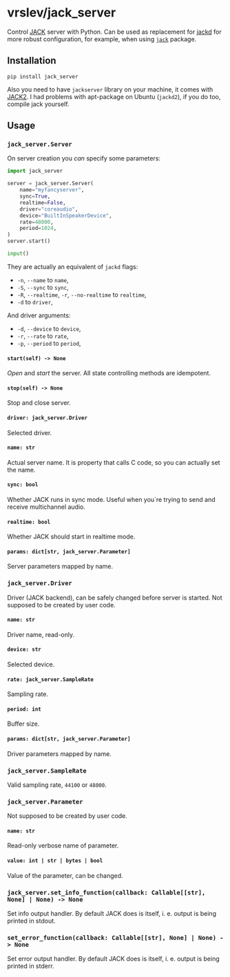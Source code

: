 # vrslev/jack_server

Control [JACK](https://jackaudio.org/) server with Python.
Can be used as replacement for [jackd](https://manpages.debian.org/buster/jackd2/jackd.1.en.html) for more robust configuration, for example, when using [`jack`](https://github.com/spatialaudio/jackclient-python) package.

## Installation

`pip install jack_server`

Also you need to have `jackserver` library on your machine, it comes with [JACK2](https://github.com/jackaudio/jack2). I had problems with apt-package on Ubuntu (`jackd2`), if you do too, compile jack yourself.

## Usage

### `jack_server.Server`

On server creation you _can_ specify some parameters:

```python
import jack_server

server = jack_server.Server(
    name="myfancyserver",
    sync=True,
    realtime=False,
    driver="coreaudio",
    device="BuiltInSpeakerDevice",
    rate=48000,
    period=1024,
)
server.start()

input()
```

They are actually an equivalent of `jackd` flags:

- `-n`, `--name` to `name`,
- `-S`, `--sync` to `sync`,
- `-R`, `--realtime`, `-r`, `--no-realtime` to `realtime`,
- `-d` to `driver`,

And driver arguments:

- `-d`, `--device` to `device`,
- `-r`, `--rate` to `rate`,
- `-p`, `--period` to `period`,

#### `start(self) -> None`

_Open_ and _start_ the server. All state controlling methods are idempotent.

#### `stop(self) -> None`

Stop and close server.

#### `driver: jack_server.Driver`

Selected driver.

#### `name: str`

Actual server name. It is property that calls C code, so you can actually set the name.

#### `sync: bool`

Whether JACK runs in sync mode. Useful when you`re trying to send and receive multichannel audio.

#### `realtime: bool`

Whether JACK should start in realtime mode.

#### `params: dict[str, jack_server.Parameter]`

Server parameters mapped by name.

### `jack_server.Driver`

Driver (JACK backend), can be safely changed before server is started. Not supposed to be created by user code.

#### `name: str`

Driver name, read-only.

#### `device: str`

Selected device.

#### `rate: jack_server.SampleRate`

Sampling rate.

#### `period: int`

Buffer size.

#### `params: dict[str, jack_server.Parameter]`

Driver parameters mapped by name.

### `jack_server.SampleRate`

Valid sampling rate, `44100` or `48000`.

### `jack_server.Parameter`

Not supposed to be created by user code.

#### `name: str`

Read-only verbose name of parameter.

#### `value: int | str | bytes | bool`

Value of the parameter, can be changed.

### `jack_server.set_info_function(callback: Callable[[str], None] | None) -> None`

Set info output handler. By default JACK does is itself, i. e. output is being printed in stdout.

### `set_error_function(callback: Callable[[str], None] | None) -> None`

Set error output handler. By default JACK does is itself, i. e. output is being printed in stderr.
